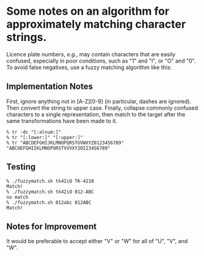 # Some notes on an algorithm for approximately matching character strings.

Licence plate numbers, *e.g.*, may contain characters that are easily confused,
especially in poor conditions, such as "1" and "I", or "O" and "0". To avoid
false negatives, use a fuzzy matching algorithm like this:

## Implementation Notes

First, ignore anything not in [A-Z][0-9] (in particular, dashes are ignored). Then
convert the string to upper case. Finally, collapse commonly confused characters
to a single representation, then match to the target after the same transformations
have been made to it.

````
% tr -dc "[:alnum:]"
% tr "[:lower:]" "[:upper:]"
% tr "ABCDEFGHIJKLMNOPQRSTUVWXYZ0123456789" "ABCOEFGHIIKLMNOPORSTVVVXY2OI234S6789"
````

## Testing

````
% ./fuzzymatch.sh tk42iO TK-4210
Match!
% ./fuzzymatch.sh tk42iO 012-ABC
no match
% ./fuzzymatch.sh 012abc 012ABC
Match!
````
## Notes for Improvement

It would be preferable to accept either "V" or "W" for all of "U", "V", and "W".

